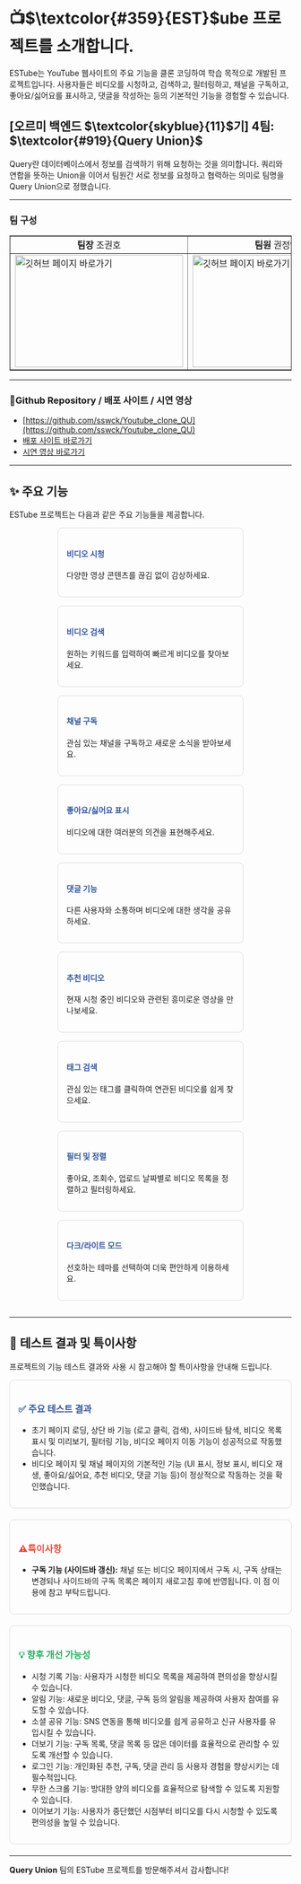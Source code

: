 # 📺$\textcolor{#359}{EST}$ube 프로젝트를 소개합니다.

ESTube는 YouTube 웹사이트의 주요 기능을 클론 코딩하여 학습 목적으로 개발된 프로젝트입니다. 사용자들은 비디오를 시청하고, 검색하고, 필터링하고, 채널을 구독하고, 좋아요/싫어요를 표시하고, 댓글을 작성하는 등의 기본적인 기능을 경험할 수 있습니다.

## [오르미 백엔드 $\textcolor{skyblue}{11}$기] 4팀: $\textcolor{#919}{Query Union}$

Query란 데이터베이스에서 정보를 검색하기 위해 요청하는 것을 의미합니다. 쿼리와 연합을 뜻하는 Union을 이어서 팀원간 서로 정보를 요청하고 협력하는 의미로 팀명을 Query Union으로 정했습니다.

---

### 팀 구성

<table border= 1px solid>
  <tr align="center">
    <td><b>팀장</b> 조권호</td>
    <td><b>팀원</b> 권정연</td>
    <td><b>팀원</b> 유동혁</td>
  </tr>

  <tr>
    <td><a href=https://github.com/sswck><img object-fit=fill src=https://avatars.githubusercontent.com/u/19251044?v=4 width="300" height="200" alt="깃허브 페이지 바로가기"></a></td>
    <td><a href=https://github.com/yeoni-2><img object-fit=fill src=https://avatars.githubusercontent.com/u/206670771?v=4 width="300" height="200" alt="깃허브 페이지 바로가기"></a></td>
    <td><a href=https://github.com/eastdh><img  object-fit=fill src=https://avatars.githubusercontent.com/u/39060720?v=4 width="300" height="200" alt="깃허브 페이지 바로가기"></a></td>
  </tr>
</table>

---

### 🚩Github Repository / 배포 사이트 / 시연 영상

- [https://github.com/sswck/Youtube_clone_QU](https://github.com/sswck/Youtube_clone_QU)
- [배포 사이트 바로가기](https://youtube-clone-qu-giie.onrender.com/)
- [시연 영상 바로가기](https://youtube-clone-qu-giie.onrender.com/)

---

## ✨ 주요 기능

ESTube 프로젝트는 다음과 같은 주요 기능들을 제공합니다.

<div style="display: flex; flex-wrap: wrap; justify-content: space-around;">
<div style="border: 1px solid #ddd; border-radius: 8px; padding: 15px; margin-bottom: 15px; width: 45%; min-width: 300px;">
<h4 style="color: #359;"><i class="fas fa-play-circle"></i> 비디오 시청</h4>
<p>다양한 영상 콘텐츠를 끊김 없이 감상하세요.</p>
</div>
<div style="border: 1px solid #ddd; border-radius: 8px; padding: 15px; margin-bottom: 15px; width: 45%; min-width: 300px;">
<h4 style="color: #359;"><i class="fas fa-search"></i> 비디오 검색</h4>
<p>원하는 키워드를 입력하여 빠르게 비디오를 찾아보세요.</p>
</div>
<div style="border: 1px solid #ddd; border-radius: 8px; padding: 15px; margin-bottom: 15px; width: 45%; min-width: 300px;">
<h4 style="color: #359;"><i class="fas fa-rss"></i> 채널 구독</h4>
<p>관심 있는 채널을 구독하고 새로운 소식을 받아보세요.</p>
</div>
<div style="border: 1px solid #ddd; border-radius: 8px; padding: 15px; margin-bottom: 15px; width: 45%; min-width: 300px;">
<h4 style="color: #359;"><i class="fas fa-thumbs-up"></i> 좋아요/싫어요 표시</h4>
<p>비디오에 대한 여러분의 의견을 표현해주세요.</p>
</div>
<div style="border: 1px solid #ddd; border-radius: 8px; padding: 15px; margin-bottom: 15px; width: 45%; min-width: 300px;">
<h4 style="color: #359;"><i class="fas fa-comment-dots"></i> 댓글 기능</h4>
<p>다른 사용자와 소통하며 비디오에 대한 생각을 공유하세요.</p>
</div>
<div style="border: 1px solid #ddd; border-radius: 8px; padding: 15px; margin-bottom: 15px; width: 45%; min-width: 300px;">
<h4 style="color: #359;"><i class="fas fa-list-alt"></i> 추천 비디오</h4>
<p>현재 시청 중인 비디오와 관련된 흥미로운 영상을 만나보세요.</p>
</div>
<div style="border: 1px solid #ddd; border-radius: 8px; padding: 15px; margin-bottom: 15px; width: 45%; min-width: 300px;">
<h4 style="color: #359;"><i class="fas fa-tags"></i> 태그 검색</h4>
<p>관심 있는 태그를 클릭하여 연관된 비디오를 쉽게 찾으세요.</p>
</div>
<div style="border: 1px solid #ddd; border-radius: 8px; padding: 15px; margin-bottom: 15px; width: 45%; min-width: 300px;">
<h4 style="color: #359;"><i class="fas fa-filter"></i> 필터 및 정렬</h4>
<p>좋아요, 조회수, 업로드 날짜별로 비디오 목록을 정렬하고 필터링하세요.</p>
</div>
<div style="border: 1px solid #ddd; border-radius: 8px; padding: 15px; margin-bottom: 15px; width: 45%; min-width: 300px;">
<h4 style="color: #359;"><i class="fas fa-adjust"></i> 다크/라이트 모드</h4>
<p>선호하는 테마를 선택하여 더욱 편안하게 이용하세요.</p>
</div>
</div>

---

## 🧪 테스트 결과 및 특이사항

프로젝트의 기능 테스트 결과와 사용 시 참고해야 할 특이사항을 안내해 드립니다.

<div style="border: 1px solid #ddd; border-radius: 8px; padding: 15px; margin-bottom: 20px;">
<h3 style="color: #359;"><i class="fas fa-check-circle"></i>✅ 주요 테스트 결과</h3>
<ul>
<li>초기 페이지 로딩, 상단 바 기능 (로고 클릭, 검색), 사이드바 탐색, 비디오 목록 표시 및 미리보기, 필터링 기능, 비디오 페이지 이동 기능이 성공적으로 작동했습니다.</li>
<li>비디오 페이지 및 채널 페이지의 기본적인 기능 (UI 표시, 정보 표시, 비디오 재생, 좋아요/싫어요, 추천 비디오, 댓글 기능 등)이 정상적으로 작동하는 것을 확인했습니다.</li>
</ul>
</div>

<div style="border: 1px solid #ddd; border-radius: 8px; padding: 15px; margin-bottom: 20px;">
<h3 style="color: #e74c3c;"><i class="fas fa-exclamation-triangle"></i> ⚠️특이사항</h3>
<ul>
<li><strong>구독 기능 (사이드바 갱신):</strong> 채널 또는 비디오 페이지에서 구독 시, 구독 상태는 변경되나 사이드바의 구독 목록은 페이지 새로고침 후에 반영됩니다. 이 점 이용에 참고 부탁드립니다.</li>
</ul>
</div>

<div style="border: 1px solid #ddd; border-radius: 8px; padding: 15px; margin-bottom: 20px;">
<h3 style="color: #27ae60;"><i class="fas fa-lightbulb"></i>💡 향후 개선 가능성</h3>
<ul>
<li> 시청 기록 기능: 사용자가 시청한 비디오 목록을 제공하여 편의성을 향상시킬 수 있습니다.</li>
<li>알림 기능: 새로운 비디오, 댓글, 구독 등의 알림을 제공하여 사용자 참여를 유도할 수 있습니다.</li>
<li>소셜 공유 기능: SNS 연동을 통해 비디오를 쉽게 공유하고 신규 사용자를 유입시킬 수 있습니다.</li>
<li>더보기 기능: 구독 목록, 댓글 목록 등 많은 데이터를 효율적으로 관리할 수 있도록 개선할 수 있습니다.</li>
<li>로그인 기능: 개인화된 추천, 구독, 댓글 관리 등 사용자 경험을 향상시키는 데 필수적입니다.</li>
<li>무한 스크롤 기능: 방대한 양의 비디오를 효율적으로 탐색할 수 있도록 지원할 수 있습니다.</li>
<li>이어보기 기능: 사용자가 중단했던 시점부터 비디오를 다시 시청할 수 있도록 편의성을 높일 수 있습니다.</li>
</ul>
</div>

---

**Query Union** 팀의 ESTube 프로젝트를 방문해주셔서 감사합니다\!
